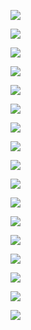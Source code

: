 ![](C:\Users\Wook\AppData\Roaming\marktext\images\2022-07-25-05-38-35-image.png)

![](C:\Users\Wook\AppData\Roaming\marktext\images\2022-07-25-05-39-26-image.png)

![](C:\Users\Wook\AppData\Roaming\marktext\images\2022-07-25-05-41-09-image.png)

![](C:\Users\Wook\AppData\Roaming\marktext\images\2022-07-25-05-41-26-image.png)

![](C:\Users\Wook\AppData\Roaming\marktext\images\2022-07-25-05-42-20-image.png)

![](C:\Users\Wook\AppData\Roaming\marktext\images\2022-07-25-05-43-30-image.png)

![](C:\Users\Wook\AppData\Roaming\marktext\images\2022-07-25-05-45-23-image.png)

![](C:\Users\Wook\AppData\Roaming\marktext\images\2022-07-25-05-45-35-image.png)

![](C:\Users\Wook\AppData\Roaming\marktext\images\2022-07-25-05-45-55-image.png)

![](C:\Users\Wook\AppData\Roaming\marktext\images\2022-07-25-05-47-01-image.png)

![](C:\Users\Wook\AppData\Roaming\marktext\images\2022-07-25-05-48-00-image.png)

![](C:\Users\Wook\AppData\Roaming\marktext\images\2022-07-25-05-48-25-image.png)

![](C:\Users\Wook\AppData\Roaming\marktext\images\2022-07-25-05-48-49-image.png)

![](C:\Users\Wook\AppData\Roaming\marktext\images\2022-07-25-05-49-23-image.png)

![](C:\Users\Wook\AppData\Roaming\marktext\images\2022-07-25-05-50-03-image.png)

![](C:\Users\Wook\AppData\Roaming\marktext\images\2022-07-25-05-52-29-image.png)

![](C:\Users\Wook\AppData\Roaming\marktext\images\2022-07-25-05-52-43-image.png)
